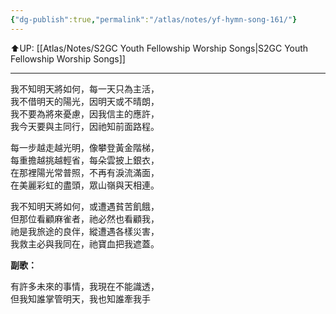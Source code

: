 ```yaml
---
{"dg-publish":true,"permalink":"/atlas/notes/yf-hymn-song-161/"}
---
```


⬆️UP:  [[Atlas/Notes/S2GC Youth Fellowship Worship Songs\|S2GC Youth Fellowship Worship Songs]]

---


我不知明天將如何，每一天只為主活，  
我不借明天的陽光，因明天或不晴朗，  
我不要為將來憂慮，因我信主的應許，  
我今天要與主同行，因祂知前面路程。  
  

每一步越走越光明，像攀登黃金階梯，  
每重擔越挑越輕省，每朵雲披上銀衣，  
在那裡陽光常普照，不再有淚流滿面，  
在美麗彩虹的盡頭，眾山嶺與天相連。  
  

我不知明天將如何，或遭遇貧苦飢餓，  
但那位看顧麻雀者，祂必然也看顧我，  
祂是我旅途的良伴，縱遭遇各樣災害，  
我救主必與我同在，祂寶血把我遮蓋。  

**副歌：**

有許多未來的事情，我現在不能識透，  
但我知誰掌管明天，我也知誰牽我手


